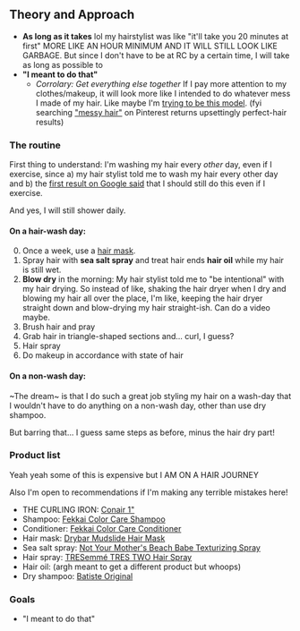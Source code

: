## Theory and Approach

- **As long as it takes** lol my hairstylist was like "it'll take you 20 minutes at first" MORE LIKE AN HOUR MINIMUM AND IT WILL STILL LOOK LIKE GARBAGE. But since I don't have to be at RC by a certain time, I will take as long as possible to
- **"I meant to do that"**
  - _Corrolary: Get everything else together_ If I pay more attention to my clothes/makeup, it will look more like I intended to do whatever mess I made of my hair. Like maybe I'm [trying to be this model](http://www.oystermag.com/meet-the-model-clodelle-img). (fyi searching ["messy hair"](https://www.pinterest.com/search/pins/?q=messy%20hair) on Pinterest returns upsettingly perfect-hair results)

### The routine

First thing to understand: I'm washing my hair every _other_ day, even if I exercise, since a) my hair stylist told me to wash my hair every other day and b) the [first result on Google said](http://timesofindia.indiatimes.com/life-style/beauty/The-post-workout-hair-and-skincare-bible/articleshow/48238191.cms) that I should still do this even if I exercise.

And yes, I will still shower daily.

#### On a hair-wash day:

0. Once a week, use a [hair mask](http://www.garnierusa.com/articles-tips/hair-care/hair-tips/hair-masks-what-are-they-all-about.aspx).
1. Spray hair with **sea salt spray** and treat hair ends **hair oil** while my hair is still wet.
2. **Blow dry** in the morning: My hair stylist told me to "be intentional" with my hair drying. So instead of like, shaking the hair dryer when I dry and blowing my hair all over the place, I'm like, keeping the hair dryer straight down and blow-drying my hair straight-ish. Can do a video maybe.
3. Brush hair and pray
4. Grab hair in triangle-shaped sections and... curl, I guess?
5. Hair spray
6. Do makeup in accordance with state of hair

#### On a non-wash day:

\~The dream\~ is that I do such a great job styling my hair on a wash-day that I wouldn't have to do anything on a non-wash day, other than use dry shampoo. 

But barring that... I guess same steps as before, minus the hair dry part!

### Product list

Yeah yeah some of this is expensive but I AM ON A HAIR JOURNEY

Also I'm open to recommendations if I'm making any terrible mistakes here!

- THE CURLING IRON: [Conair 1"](https://www.amazon.com/dp/B006Z43V5G/ref=twister_B00ECX7J2S?_encoding=UTF8&psc=1)
- Shampoo: [Fekkai Color Care Shampoo](http://www.fekkai.com/shop/technician-color-care-shampoo-8-oz)
- Conditioner: [Fekkai Color Care Conditioner](http://www.fekkai.com/shop/technician-color-care-conditioner-8-oz)
- Hair mask: [Drybar Mudslide Hair Mask](https://www.thedrybar.com/mudslide-hair-mask)
- Sea salt spray: [Not Your Mother's Beach Babe Texturizing Spray](https://www.target.com/p/not-your-mother-s-beach-babe-sea-salt-texturizing-spray-8oz/-/A-17380111?sid=1139S)
- Hair spray: [TRESemmé TRES TWO Hair Spray](https://www.amazon.com/TRESemm%C3%A9-TRES-Hair-Spray-Extra/dp/B000UWDF0A?th=1)
- Hair oil: []() (argh meant to get a different product but whoops)
- Dry shampoo: [Batiste Original](https://www.amazon.com/Batiste-6-73-Dry-Shampoo-Original/dp/B008D5HAHU)

### Goals

- "I meant to do that"


